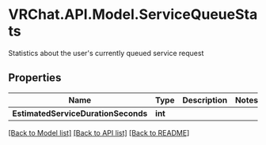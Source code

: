 # VRChat.API.Model.ServiceQueueStats
Statistics about the user's currently queued service request

## Properties

Name | Type | Description | Notes
------------ | ------------- | ------------- | -------------
**EstimatedServiceDurationSeconds** | **int** |  | 

[[Back to Model list]](../README.md#documentation-for-models) [[Back to API list]](../README.md#documentation-for-api-endpoints) [[Back to README]](../README.md)


